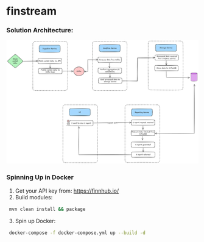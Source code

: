 # finstream

### Solution Architecture:
![img.png](img.png)

### Spinning Up in Docker
1. Get your API key from: https://finnhub.io/
2. Build modules:
```bash
 mvn clean install && package
```
3. Spin up Docker:

```bash
 docker-compose -f docker-compose.yml up --build -d
```
